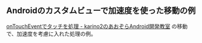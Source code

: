 ## Androidのカスタムビューで加速度を使った移動の例

[onTouchEventでタッチを処理 - karino2のあおぞらAndroid開発教室](https://karino2.github.io/kotlin-lesson/ontouchevent.html) の移動で、加速度を考慮に入れた処理の例。
